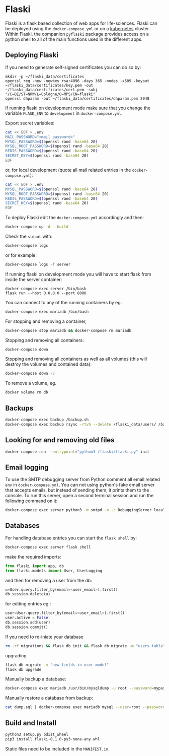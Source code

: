 # Flaski

Flaski is a flask based collection of web apps for life-sciences. Flaski can be deployed using the `docker-compose.yml` or on a [kubernetes](https://github.com/mpg-age-bioinformatics/flaski/tree/master/kubernetes#kubernetes) cluster. Within Flaski, the companion `pyflaski` package provides access on a python shell to all of the main functions used in the different apps.

## Deploying Flaski

If you need to generate self-signed certificates you can do so by:
```
mkdir -p ~/flaski_data/certificates 
openssl req -new -newkey rsa:4096 -days 365 -nodes -x509 -keyout ~/flaski_data/certificates/key.pem -out ~/flaski_data/certificates/cert.pem -subj "/C=DE/ST=NRW/L=Cologne/O=MPS/CN=flaski"
openssl dhparam -out ~/flaski_data/certificates/dhparam.pem 2048
```

If running flaski on development mode make sure that you change the variable `FLASK_ENV` to `development` in `docker-compose.yml`.

Export secret variables:
```bash
cat << EOF > .env
MAIL_PASSWORD="<mail password>"
MYSQL_PASSWORD=$(openssl rand -base64 20)
MYSQL_ROOT_PASSWORD=$(openssl rand -base64 20)
REDIS_PASSWORD=$(openssl rand -base64 20)
SECRET_KEY=$(openssl rand -base64 20)
EOF
```

or, for local development (quote all mail related entries in the `docker-compose.yml`):
```bash
cat << EOF > .env
MYSQL_PASSWORD=$(openssl rand -base64 20)
MYSQL_ROOT_PASSWORD=$(openssl rand -base64 20)
REDIS_PASSWORD=$(openssl rand -base64 20)
SECRET_KEY=$(openssl rand -base64 20)
EOF
```

To deploy Flaski edit the `docker-compose.yml` accordingly and then:
```bash
docker-compose up -d --build
```
Check the `stdout` with:
```bash
docker-compose logs
```
or for example:
```bash
docker-compose logs -f server
```
If running flaski on development mode you will have to start flask from inside the server container:
```
docker-compose exec server /bin/bash
flask run --host 0.0.0.0 --port 8000
```
You can connect to any of the running containers by eg. 
```bash
docker-compose exec mariadb /bin/bash
```
For stopping and removing a container,
```bash
docker-compose stop mariadb && docker-compose rm mariadb
```
Stopping and removing all containers:
```bash
docker-compose down
```
Stopping and removing all containers as well as all volumes (this will destroy the volumes and contained data):
```bash
docker-compose down -v
```
To remove a volume, eg.
```bash
docker volume rm db
```

## Backups

```bash
docker-compose exec backup /backup.sh
docker-compose exec backup rsync -rtvh --delete /flaski_data/users/ /backup/users_data/
```

## Looking for and removing old files

```bash
docker-compose run --entrypoint="python3 /flaski/flaski.py" init
```

## Email logging

To use the SMTP debugging server from Python comment all email related `env` in `docker-compose.yml`.
You can not using python's fake email server that accepts emails, but instead of sending them, it prints them to the console. 
To run this server, open a second terminal session and run the following command on it:
```bash
docker-compose exec server python3 -m smtpd -n -c DebuggingServer localhost:8025
```

## Databases

For handling database entries you can start the `flask shell` by:
```bash
docker-compose exec server flask shell 
```
make the required imports:
```python
from flaski import app, db
from flaski.models import User, UserLogging
```
and then for removing a user from the db:
```python
u=User.query.filter_by(email=<user_email>).first()
db.session.delete(u)
```
for editing entries eg.:
```python
user=User.query.filter_by(email=<user_email>).first()
user.active = False
db.session.add(user)
db.session.commit()
```

If you need to re-iniate your database
```bash
rm -rf migrations && flask db init && flask db migrate -m "users table" && flask db upgrade 
```

upgrading
```bash
flask db migrate -m "new fields in user model"
flask db upgrade
```

Manually backup a database:
```bash
docker-compose exec mariadb /usr/bin/mysqldump -u root --password=mypass flaski > dump.sql
```

Manually restore a database from backup:
```bash
cat dump.sql | docker-compose exec mariadb mysql --user=root --password=mypass flaski
```

## Build and Install

```bash
python3 setup.py bdist_wheel
pip3 install flaski-0.1.0-py3-none-any.whl
```
Static files need to be included in the `MANIFEST.in`.




